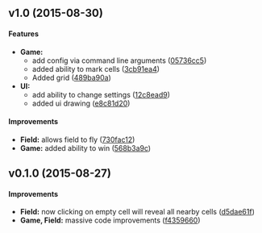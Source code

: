 <a name="v1.0"></a>
## v1.0 (2015-08-30)


#### Features

* **Game:**
  *  add config via command line arguments ([05736cc5](https://github.com/Vinatorul/minesweeper-rs/commit/05736cc5538e248ef300912c9506c8fe72d858f9))
  *  added ability to mark cells ([3cb91ea4](https://github.com/Vinatorul/minesweeper-rs/commit/3cb91ea45e18d21ed81da0c56812dc5053d88aba))
  *  Added grid ([489ba90a](https://github.com/Vinatorul/minesweeper-rs/commit/489ba90acfdb5afe7f08b3e4418aea46b76e5657))
* **UI:**
  *  add ability to change settings ([12c8ead9](https://github.com/Vinatorul/minesweeper-rs/commit/12c8ead97c0aab1a15da3d1e2615e3281cefcb4f))
  *  added ui drawing ([e8c81d20](https://github.com/Vinatorul/minesweeper-rs/commit/e8c81d20cf24dfe5781ce1d9771911553459dacf))

#### Improvements

* **Field:**  allows field to fly ([730fac12](https://github.com/Vinatorul/minesweeper-rs/commit/730fac121f1dfbce530b6c835909dbd1f2b52028))
* **Game:**  added ability to win ([568b3a9c](https://github.com/Vinatorul/minesweeper-rs/commit/568b3a9c5ad4f43574ecf4d6c0e13d2745ade22c))



<a name="v0.1.0"></a>
## v0.1.0 (2015-08-27)


#### Improvements

* **Field:**  now clicking on empty cell will reveal all nearby cells ([d5dae61f](https://github.com/Vinatorul/minesweeper-rs/commit/d5dae61fc8922e1a9a0f933f56daba891ef6cb1f))
* **Game, Field:**  massive code improvements ([f4359660](https://github.com/Vinatorul/minesweeper-rs/commit/f4359660659dd88b3e755e2a2dbc6829f5551a95))